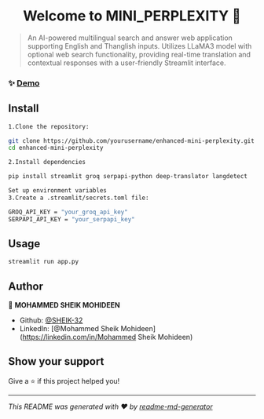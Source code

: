 <h1 align="center">Welcome to MINI_PERPLEXITY 👋</h1>
<p>
</p>

> An AI-powered multilingual search and answer web application supporting English and Thanglish inputs. Utilizes LLaMA3 model with optional web search functionality, providing real-time translation and contextual responses with a user-friendly Streamlit interface.

### ✨ [Demo](https://sheik-32-mini-perplexity-app-q1upie.streamlit.app/)

## Install

```sh
1.Clone the repository:

git clone https://github.com/yourusername/enhanced-mini-perplexity.git
cd enhanced-mini-perplexity

2.Install dependencies

pip install streamlit groq serpapi-python deep-translator langdetect

Set up environment variables
3.Create a .streamlit/secrets.toml file:

GROQ_API_KEY = "your_groq_api_key"
SERPAPI_API_KEY = "your_serpapi_key"
```

## Usage

```sh
streamlit run app.py
```

## Author

👤 **MOHAMMED SHEIK MOHIDEEN**

* Github: [@SHEIK-32](https://github.com/SHEIK-32)
* LinkedIn: [@Mohammed Sheik Mohideen](https://linkedin.com/in/Mohammed Sheik Mohideen)

## Show your support

Give a ⭐️ if this project helped you!

***
_This README was generated with ❤️ by [readme-md-generator](https://github.com/kefranabg/readme-md-generator)_